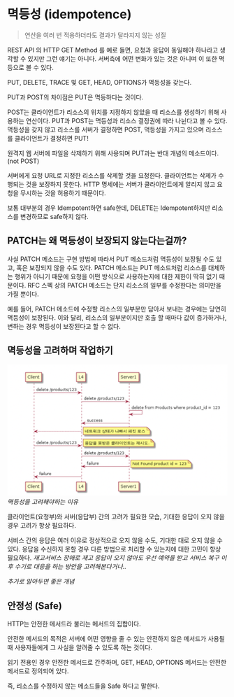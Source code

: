 # 멱등성 (idempotence)

> 연산을 여러 번 적용하더라도 결과가 달라지지 않는 성질

REST API 의 HTTP GET Method 를 예로 들면, 요청과 응답이 동일해야 하나라고 생각할 수 있지만 그런 얘기는 아니다. 서버측에 어떤 변화가 있는 것은 아니며 이 또한 멱등으로 볼 수 있다.

PUT, DELETE, TRACE 및 GET, HEAD, OPTIONS가 멱등성을 갖는다.

PUT과 POST의 차이점은 PUT은 멱등하다는 것이다.

POST는 클라이언트가 리소스의 위치를 지정하지 않았을 때 리소스를 생성하기 위해 사용하는 연산이다. PUT과 POST는 멱등성과 리소스 결정권에 따라 나뉜다고 볼 수 있다. 
멱등성을 갖지 않고 리소스를 서버가 결정하면 POST, 멱등성을 가지고 있으며 리소스를 클라이언트가 결정하면 PUT!

원격지 웹 서버에 파일을 삭제하기 위해 사용되며 PUT과는 반대 개념의 메소드이다. (not POST)

서버에게 요청 URL로 지정한 리소스를 삭제할 것을 요청한다. 클라이언트는 삭제가 수행되는 것을 보장하지 못한다. HTTP 명세에는 서버가 클라이언트에게 알리지 않고 요청을 무시하는 것을 허용하기 때문이다.

보통 대부분의 경우 Idempotent하면 safe한데, DELETE는 Idempotent하지만 리소스를 변경하므로 safe하지 않다.



## PATCH는 왜 멱등성이 보장되지 않는다는걸까?

사실 PATCH 메소드는 구현 방법에 따라서 PUT 메소드처럼 멱등성이 보장될 수도 있고, 혹은 보장되지 않을 수도 있다.
PATCH 메소드는 PUT 메소드처럼 리소스를 대체하는 행위가 아니기 때문에 요청을 어떤 방식으로 사용하는지에 대한 제한이 딱히 없기 때문이다.
RFC 스펙 상의 PATCH 메소드는 단지 리소스의 일부를 수정한다는 의미만을 가질 뿐이다.

예를 들어, PATCH 메소드에 수정할 리소스의 일부분만 담아서 보내는 경우에는 당연히 멱등성이 보장된다. 
이와 달리, 리소스의 일부분이지만 호출 할 때마다 값이 증가하거나, 변하는 경우 멱등성이 보장된다고 할 수 없다.


## 멱등성을 고려하며 작업하기

![idempotence](./resources/idempotence/idempotence.png)
_멱등성을 고려해야하는 이유_

클라이언트(요청부)와 서버(응답부) 간의 고려가 필요한 모습, 기대한 응답이 오지 않을경우 고려가 항상 필요하다.

서비스 간의 응답은 여러 이유로 정상적으로 오지 않을 수도, 기대한 대로 오지 않을 수 있다. 응답을 수신하지 못할 경우 다른 방법으로 처리할 수 있는지에 대한 고민이 항상 필요하다. 
_재고서비스 장애로 재고 응답이 오지 않아도 우선 예약을 받고 서비스 복구 이후 수기로 대응을 하는 방안을 고려해본다거나.._


_추가로 알아두면 좋은 개념_

## 안정성 (Safe)

HTTP는 안전한 메서드라 불리는 메서드의 집합이다.

안전한 메서드의 목적은 서버에 어떤 영향을 줄 수 있는 안전하지 않은 메서드가 사용될 때 사용자들에게 그 사실을 알려줄 수 있도록 하는 것이다.

읽기 전용인 경우 안전한 메서드로 간주하며, GET, HEAD, OPTIONS 메서드는 안전한 메서드로 정의되어 있다.

즉, 리소스를 수정하지 않는 메소드들을 Safe 하다고 말한다.
